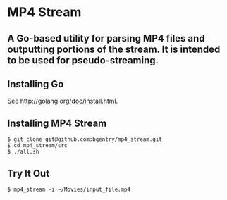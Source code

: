 # MP4 Stream
## A Go-based utility for parsing MP4 files and outputting portions of the stream. It is intended to be used for pseudo-streaming.

## Installing Go

See <http://golang.org/doc/install.html>.

## Installing MP4 Stream

    $ git clone git@github.com:bgentry/mp4_stream.git
    $ cd mp4_stream/src
    $ ./all.sh

## Try It Out

    $ mp4_stream -i ~/Movies/input_file.mp4

